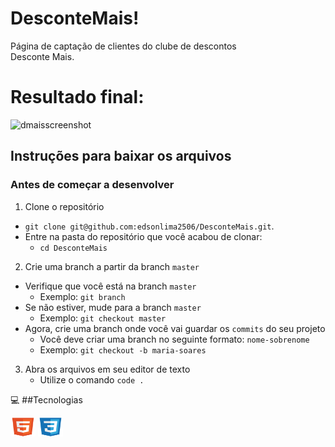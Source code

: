 # DesconteMais!
 <p>
  Página de captação de clientes do clube de descontos <br>
  Desconte Mais.
</p>
<h1>Resultado final: </h1>

![dmaisscreenshot](https://user-images.githubusercontent.com/81549048/136068235-d25d3c6e-6867-45b6-8741-9775abbb2705.png)

## Instruções para baixar os arquivos

### Antes de começar a desenvolver

1. Clone o repositório
  * `git clone git@github.com:edsonlima2506/DesconteMais.git`.
  * Entre na pasta do repositório que você acabou de clonar:
    * `cd DesconteMais`
 
2. Crie uma branch a partir da branch `master`
  * Verifique que você está na branch `master`
    * Exemplo: `git branch`
  * Se não estiver, mude para a branch `master`
    * Exemplo: `git checkout master`
  * Agora, crie uma branch onde você vai guardar os `commits` do seu projeto
    * Você deve criar uma branch no seguinte formato: `nome-sobrenome`
    * Exemplo: `git checkout -b maria-soares`

3. Abra os arquivos em seu editor de texto
   * Utilize o comando `code .` 

💻 ##Tecnologias
<div>
  <img align="center" alt="Edson-HTML" height="30" width="40" src="https://raw.githubusercontent.com/devicons/devicon/master/icons/html5/html5-original.svg">
  <img align="center" alt="Edson-CSS" height="30" width="40" src="https://raw.githubusercontent.com/devicons/devicon/master/icons/css3/css3-original.svg">
</div>
